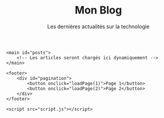<!DOCTYPE html>
<html lang="fr">
<head>
    <meta charset="UTF-8">
    <meta name="viewport" content="width=device-width, initial-scale=1.0">
    <title>Blog Dynamique</title>
    <link rel="stylesheet" href="style.css">
</head>
<body>
    <header>
        <h1>Mon Blog</h1>
        <p>Les dernières actualités sur la technologie</p>
    </header>

    <main id="posts">
        <!-- Les articles seront chargés ici dynamiquement -->
    </main>

    <footer>
        <div id="pagination">
            <button onclick="loadPage(1)">Page 1</button>
            <button onclick="loadPage(2)">Page 2</button>
        </div>
    </footer>

    <script src="script.js"></script>
</body>
</html>
